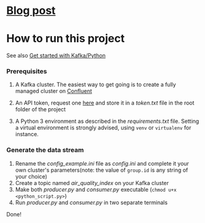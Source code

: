 # [Blog post](https://blog.vlgdata.io/post/kafka_stream_air_quality/)

# How to run this project

See also [Get started with Kafka/Python](https://developer.confluent.io/get-started/python/)

### Prerequisites

1) A Kafka cluster. The easiest way to get going is to create a fully managed cluster on [Confluent](https://confluent.cloud)

2) An API token, request one [here](https://aqicn.org/data-platform/token/) and store it in a *token.txt* file in the root folder of the project

3) A Python 3 environment as described in the *requirements.txt* file. Setting a virtual environment is strongly advised, using `venv` or `virtualenv` for instance.

### Generate the data stream

1) Rename the *config_example.ini* file as *config.ini* and complete it your own cluster's parameters(note: the value of `group.id` is any string of your choice)
2) Create a topic named *air_quality_index* on your Kafka cluster
3) Make both *producer.py* and *consumer.py* executable (`chmod u+x <python_script.py>`)
4) Run *producer.py* and *consumer.py* in two separate terminals

Done!
